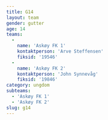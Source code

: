 ```yaml
---
title: G14
layout: team
gender: gutter
age: 14
teams:
  -
    name: 'Askøy FK 1'
    kontaktperson: 'Arve Steffensen'
    fiksid: '19546'
  -
    name: 'Askøy FK 2'
    kontaktperson: 'John Synnevåg'
    fiksid: '19846'
category: ungdom
subteams:
  - 'Askøy FK 1'
  - 'Askøy FK 2'
slug: g14
---
```

